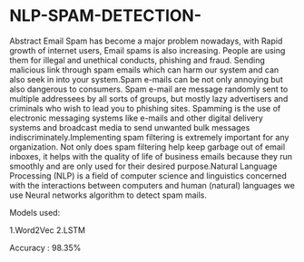# NLP-SPAM-DETECTION-
Abstract
 Email Spam has become a major problem nowadays, with Rapid growth of
internet users, Email spams is also increasing. People are using them for
illegal and unethical conducts, phishing and fraud. Sending malicious link
through spam emails which can harm our system and can also seek in into
your system.Spam e-mails can be not only annoying but also dangerous to
consumers. Spam e-mail are message randomly sent to multiple addressees
by all sorts of groups, but mostly lazy advertisers and criminals who wish to
lead you to phishing sites. Spamming is the use of electronic messaging
systems like e-mails and other digital delivery systems and broadcast media
to send unwanted bulk messages indiscriminately.Implementing spam
filtering is extremely important for any organization. Not only does spam
filtering help keep garbage out of email inboxes, it helps with the quality of
life of business emails because they run smoothly and are only used for their
desired purpose.Natural Language Processing (NLP) is a field of computer
science and linguistics concerned with the interactions between computers
and human (natural) languages we use Neural networks algorithm to detect
spam mails.



Models used:

1.Word2Vec
2.LSTM

Accuracy : 98.35%


